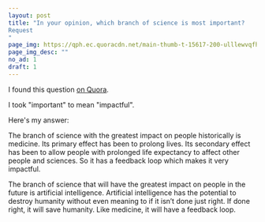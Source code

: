 ```yaml
---
layout: post
title: "In your opinion, which branch of science is most important?
Request
"
page_img: https://qph.ec.quoracdn.net/main-thumb-t-15617-200-ulllewvqfhlioqourfyztjoonpuluolb.jpeg
page_img_desc: ""
no_ad: 1
draft: 1
---
```


I found this question <a href="https://www.quora.com/In-your-opinion-which-branch-of-science-is-most-important">on Quora</a>.

I took "important" to mean "impactful".

Here's my answer:

The branch of science with the greatest impact on people historically is medicine. Its primary effect has been to prolong lives. Its secondary effect has been to allow people with prolonged life expectancy to affect other people and sciences. So it has a feedback loop which makes it very impactful.

The branch of science that will have the greatest impact on people in the future is artificial intelligence. Artificial intelligence has the potential to destroy humanity without even meaning to if it isn’t done just right. If done right, it will save humanity. Like medicine, it will have a feedback loop.
